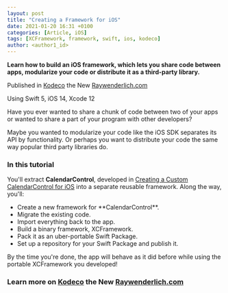 ```yaml
---
layout: post
title: "Creating a Framework for iOS"
date: 2021-01-20 16:31 +0100
categories: [Article, iOS]
tags: [XCFramework, framework, swift, ios, kodeco]
author: <author1_id>
---
```


**Learn how to build an iOS framework, which lets you share code between apps, modularize your code or distribute it as a third-party library.**

Published in [Kodeco](https://www.kodeco.com/17753301-creating-a-framework-for-ios) the New [Raywenderlich.com](https://www.kodeco.com/17753301-creating-a-framework-for-ios)


Using Swift 5, iOS 14, Xcode 12

Have you ever wanted to share a chunk of code between two of your apps or wanted to share a part of your program with other developers? 

Maybe you wanted to modularize your code like the iOS SDK separates its API by functionality. Or perhaps you want to distribute your code the same way popular third party libraries do. 

### In this tutorial

You'll extract **CalendarControl**, developed in <a href="/10787749-creating-a-custom-calendar-control-for-ios" rel="noopener" target="_blank">Creating a Custom CalendarControl for iOS</a> into a separate reusable framework. Along the way, you'll:
<ul>
<li>Create a new framework for **CalendarControl**.</li>
<li>Migrate the existing code.</li>
<li>Import everything back to the app.</li>
<li>Build a binary framework, XCFramework.</li>
<li>Pack it as an uber-portable Swift Package.</li>
<li>Set up a repository for your Swift Package and publish it.</li>
</ul>

By the time you're done, the app will behave as it did before while using the portable XCFramework you developed!

### Learn more on [Kodeco](https://www.kodeco.com/17753301-creating-a-framework-for-ios) the New [Raywenderlich.com](https://www.kodeco.com/17753301-creating-a-framework-for-ios)
